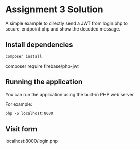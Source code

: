 # Assignment 3 Solution

A simple example to directly send a JWT from login.php to secure_endpoint.php and show the decoded message. 

## Install dependencies

```
composer install
```
composer require firebase/php-jwt


## Running the application

You can run the application using the built-in PHP web server.

For example:

```
php -S localhost:8000
```

## Visit form

localhost:8000/login.php

